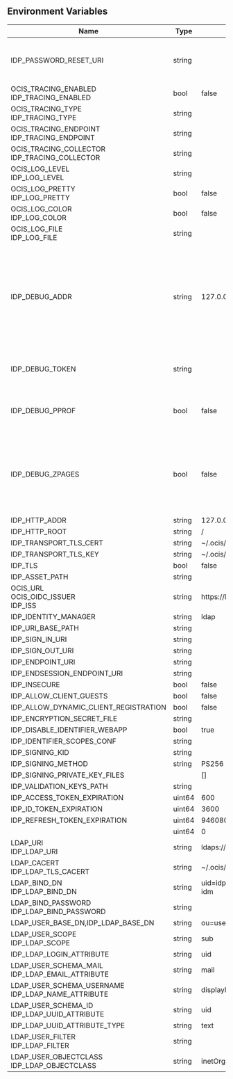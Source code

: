 ## Environment Variables

| Name | Type | Default Value | Description |
|------|------|---------------|-------------|
| IDP_PASSWORD_RESET_URI | string |  | The URI where a user can reset their password.|
| OCIS_TRACING_ENABLED<br/>IDP_TRACING_ENABLED | bool | false | |
| OCIS_TRACING_TYPE<br/>IDP_TRACING_TYPE | string |  | |
| OCIS_TRACING_ENDPOINT<br/>IDP_TRACING_ENDPOINT | string |  | |
| OCIS_TRACING_COLLECTOR<br/>IDP_TRACING_COLLECTOR | string |  | |
| OCIS_LOG_LEVEL<br/>IDP_LOG_LEVEL | string |  | |
| OCIS_LOG_PRETTY<br/>IDP_LOG_PRETTY | bool | false | |
| OCIS_LOG_COLOR<br/>IDP_LOG_COLOR | bool | false | |
| OCIS_LOG_FILE<br/>IDP_LOG_FILE | string |  | |
| IDP_DEBUG_ADDR | string | 127.0.0.1:9134 | Bind address of the debug server, where metrics, health, config and debug endpoints will be exposed.|
| IDP_DEBUG_TOKEN | string |  | Token to secure the metrics endpoint|
| IDP_DEBUG_PPROF | bool | false | Enables pprof, which can be used for profiling|
| IDP_DEBUG_ZPAGES | bool | false | Enables zpages, which can  be used for collecting and viewing traces in-me|
| IDP_HTTP_ADDR | string | 127.0.0.1:9130 | |
| IDP_HTTP_ROOT | string | / | |
| IDP_TRANSPORT_TLS_CERT | string | ~/.ocis/idp/server.crt | |
| IDP_TRANSPORT_TLS_KEY | string | ~/.ocis/idp/server.key | |
| IDP_TLS | bool | false | |
| IDP_ASSET_PATH | string |  | |
| OCIS_URL<br/>OCIS_OIDC_ISSUER<br/>IDP_ISS | string | https://localhost:9200 | |
| IDP_IDENTITY_MANAGER | string | ldap | |
| IDP_URI_BASE_PATH | string |  | |
| IDP_SIGN_IN_URI | string |  | |
| IDP_SIGN_OUT_URI | string |  | |
| IDP_ENDPOINT_URI | string |  | |
| IDP_ENDSESSION_ENDPOINT_URI | string |  | |
| IDP_INSECURE | bool | false | |
| IDP_ALLOW_CLIENT_GUESTS | bool | false | |
| IDP_ALLOW_DYNAMIC_CLIENT_REGISTRATION | bool | false | |
| IDP_ENCRYPTION_SECRET_FILE | string |  | |
| IDP_DISABLE_IDENTIFIER_WEBAPP | bool | true | |
| IDP_IDENTIFIER_SCOPES_CONF | string |  | |
| IDP_SIGNING_KID | string |  | |
| IDP_SIGNING_METHOD | string | PS256 | |
| IDP_SIGNING_PRIVATE_KEY_FILES |  | [] | |
| IDP_VALIDATION_KEYS_PATH | string |  | |
| IDP_ACCESS_TOKEN_EXPIRATION | uint64 | 600 | |
| IDP_ID_TOKEN_EXPIRATION | uint64 | 3600 | |
| IDP_REFRESH_TOKEN_EXPIRATION | uint64 | 94608000 | |
|  | uint64 | 0 | |
| LDAP_URI<br/>IDP_LDAP_URI | string | ldaps://localhost:9235 | |
| LDAP_CACERT<br/>IDP_LDAP_TLS_CACERT | string | ~/.ocis/idm/ldap.crt | |
| LDAP_BIND_DN<br/>IDP_LDAP_BIND_DN | string | uid=idp,ou=sysusers,o=libregraph-idm | |
| LDAP_BIND_PASSWORD<br/>IDP_LDAP_BIND_PASSWORD | string |  | |
| LDAP_USER_BASE_DN,IDP_LDAP_BASE_DN | string | ou=users,o=libregraph-idm | |
| LDAP_USER_SCOPE<br/>IDP_LDAP_SCOPE | string | sub | |
| IDP_LDAP_LOGIN_ATTRIBUTE | string | uid | |
| LDAP_USER_SCHEMA_MAIL<br/>IDP_LDAP_EMAIL_ATTRIBUTE | string | mail | |
| LDAP_USER_SCHEMA_USERNAME<br/>IDP_LDAP_NAME_ATTRIBUTE | string | displayName | |
| LDAP_USER_SCHEMA_ID<br/>IDP_LDAP_UUID_ATTRIBUTE | string | uid | |
| IDP_LDAP_UUID_ATTRIBUTE_TYPE | string | text | |
| LDAP_USER_FILTER<br/>IDP_LDAP_FILTER | string |  | |
| LDAP_USER_OBJECTCLASS<br/>IDP_LDAP_OBJECTCLASS | string | inetOrgPerson | |